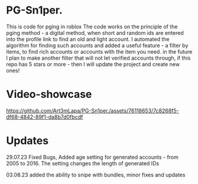 # PG-Sn1per.
This is code for pging in roblox
The code works on the principle of the pging method - a digital method, when short and random ids are entered into the profile link to find an old and light account. I automated the algorithm for finding such accounts and added a useful feature - a filter by items, to find rich accounts or accounts with the item you need.
in the future I plan to make another filter that will not let verified accounts through, if this repo has 5 stars or more - then I will update the project and create new ones!
# Video-showcase
https://github.com/Art3mLapa/PG-Sn1per./assets/76118653/7c8268f5-df68-4842-89f1-da8b7d0fbcdf
# Updates
29.07.23
Fixed Bugs, Added age setting for generated accounts - from 2005 to 2016. The setting changes the length of generated IDs

03.08.23
added the ability to snipe with bundles, minor fixes and updates
